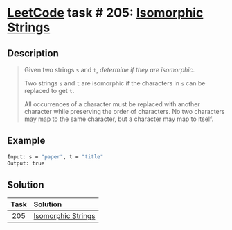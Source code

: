 # [LeetCode][leetcode] task # 205: [Isomorphic Strings][task]

Description
-----------

> Given two strings `s` and `t`, _determine if they are isomorphic_.
> 
> Two strings `s` and `t` are isomorphic
> if the characters in `s` can be replaced to get `t`.
> 
> All occurrences of a character must be replaced
> with another character while preserving the order of characters.
> No two characters may map to the same character,
> but a character may map to itself.

Example
-------

```sh
Input: s = "paper", t = "title"
Output: true
```

Solution
--------

| Task | Solution                       |
|:----:|:-------------------------------|
| 205  | [Isomorphic Strings][solution] |


[leetcode]: <http://leetcode.com/>
[task]: <https://leetcode.com/problems/isomorphic-strings/>
[solution]: <https://github.com/wellaxis/witalis-jkit/blob/main/module/tasks/src/main/java/com/witalis/jkit/tasks/core/task/leetcode/h3/p205/option/Practice.java>
